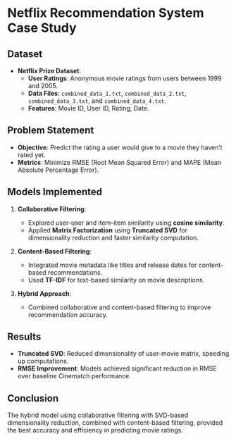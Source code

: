

# Netflix Recommendation System Case Study

## Dataset
- **Netflix Prize Dataset**: 
  - **User Ratings**: Anonymous movie ratings from users between 1999 and 2005.
  - **Data Files**: `combined_data_1.txt`, `combined_data_2.txt`, `combined_data_3.txt`, and `combined_data_4.txt`.
  - **Features**: Movie ID, User ID, Rating, Date.

## Problem Statement
- **Objective**: Predict the rating a user would give to a movie they haven’t rated yet.
- **Metrics**: Minimize RMSE (Root Mean Squared Error) and MAPE (Mean Absolute Percentage Error).
  
## Models Implemented
1. **Collaborative Filtering**:
   - Explored user-user and item-item similarity using **cosine similarity**.
   - Applied **Matrix Factorization** using **Truncated SVD** for dimensionality reduction and faster similarity computation.

2. **Content-Based Filtering**:
   - Integrated movie metadata like titles and release dates for content-based recommendations.
   - Used **TF-IDF** for text-based similarity on movie descriptions.

3. **Hybrid Approach**:
   - Combined collaborative and content-based filtering to improve recommendation accuracy.

## Results
- **Truncated SVD**: Reduced dimensionality of user-movie matrix, speeding up computations.
- **RMSE Improvement**: Models achieved significant reduction in RMSE over baseline Cinematch performance.

## Conclusion
The hybrid model using collaborative filtering with SVD-based dimensionality reduction, combined with content-based filtering, provided the best accuracy and efficiency in predicting movie ratings.

